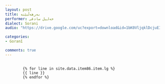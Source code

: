 ```yaml
---
layout: post
title: به‌رهه‌ڵبێنه‌
performer: خه‌لیل سادقی
dialect: Sorani
audio: "https://drive.google.com/uc?export=download&id=1bK0VljqklDcjuEInpMkhdWc_RYQs0Y3O"

categories:
- Goranî

comments: true
---
```


<div class="language-plaintext highlighter-rouge">
    <div class="highlight">
        <pre class="highlight">
            <code>
        {% for line in site.data.item86.item.lg %}
        {{ line }}
        {% endfor %}
            </code>
        </pre>
    </div>
</div>

